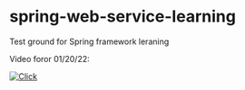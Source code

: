 # spring-web-service-learning
Test ground for Spring framework leraning

Video foror 01/20/22:


[![Click](https://img.youtube.com/vi/k-VoOXuSBG0/0.jpg)](https://www.youtube.com/watch?v=k-VoOXuSBG0)

